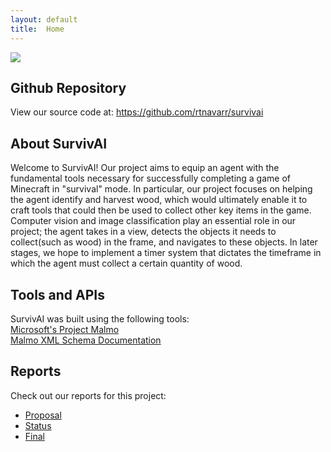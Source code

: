 ```yaml
---
layout: default
title:  Home
---
```


<img src="https://www.minecraft.net/content/dam/games/minecraft/marketplace/mediablock-buzzybees.jpg"/>

## Github Repository
View our source code at: https://github.com/rtnavarr/survivai 

## About SurvivAI
Welcome to SurvivAI! Our project aims to equip an agent with the fundamental tools necessary for successfully completing a game of Minecraft in "survival" mode. In particular, our project focuses on helping the agent identify and harvest wood, which would ultimately enable it to craft tools that could then be used to collect other key items in the game. Computer vision and image classification play an essential role in our project; the agent takes in a view, detects the objects it needs to collect(such as wood) in the frame, and navigates to these objects. In later stages, we hope to implement a timer system that dictates the timeframe in which the agent must collect a certain quantity of wood.

## Tools and APIs
SurvivAI was built using the following tools:<br>
<a href="https://www.microsoft.com/en-us/research/project/project-malmo/">Microsoft's Project Malmo</a><br>
<a href="https://microsoft.github.io/malmo/0.30.0/Schemas/Mission.html#element_AgentHandlers">Malmo XML Schema Documentation</a><br>

## Reports
Check out our reports for this project:
- [Proposal](proposal.html)
- [Status](status.html)
- [Final](final.html)


